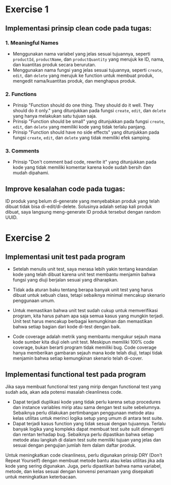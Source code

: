 # Exercise 1
## Implementasi prinsip clean code pada tugas:
### 1. Meaningful Names
- Menggunakan nama variabel yang jelas sesuai tujuannya, seperti `productId`, `productName`, dan `productQuantity` yang merujuk ke ID, nama, dan kuantitas produk secara berurutan.
- Menggunakan nama fungsi yang jelas sesuai tujuannya, seperti `create`, `edit`, dan `delete` yang merujuk ke function untuk membuat produk, mengedit nama/kuantitas produk, dan menghapus produk.

### 2. Functions
- Prinsip "Function should do one thing. They should do it well. They should do it only." yang ditunjukkan pada fungsi `create`, `edit`, dan `delete` yang hanya melakukan satu tujuan saja.
- Prinsip "Function should be small" yang ditunjukkan pada fungsi `create`, `edit`, dan `delete` yang memiliki kode yang tidak terlalu panjang.
- Prinsip "Function should have no side effects" yang ditunjukkan pada fungsi `create`, `edit`, dan `delete` yang tidak memiliki efek samping.

### 3. Comments
- Prinsip "Don't comment bad code, rewrite it" yang ditunjukkan pada kode yang tidak memiliki komentar karena kode sudah bersih dan mudah dipahami.

## Improve kesalahan code pada tugas:
ID produk yang belum di-generate yang menyebabkan produk yang telah dibuat tidak bisa di-edit/di-delete. Solusinya adalah setiap kali produk dibuat, saya langsung meng-generate ID produk tersebut dengan random UUID.

# Exercise 2
## Implementasi unit test pada program
- Setelah menulis unit test, saya merasa lebih yakin tentang keandalan kode yang telah dibuat karena unit test membantu menjamin bahwa fungsi yang diuji berjalan sesuai yang diharapkan.

- Tidak ada aturan baku tentang berapa banyak unit test yang harus dibuat untuk sebuah class, tetapi sebaiknya minimal mencakup skenario penggunaan umum.

- Untuk memastikan bahwa unit test sudah cukup untuk memverifikasi program, kita harus paham apa saja semua kasus yang mungkin terjadi. Unit test harus mencakup berbagai kemungkinan dan memastikan bahwa setiap bagian dari kode di-test dengan baik.

- Code coverage adalah metrik yang membantu mengukur sejauh mana kode sumber kita diuji oleh unit test. Meskipun memiliki 100% code coverage, bukan berarti program tidak memiliki bug. Code coverage hanya memberikan gambaran sejauh mana kode telah diuji, tetapi tidak menjamin bahwa setiap kemungkinan skenario telah di-cover.

## Implementasi functional test pada program
Jika saya membuat functional test yang mirip dengan functional test yang sudah ada, akan ada potensi masalah cleanliness code.
- Dapat terjadi duplikasi kode yang tidak perlu karena setup procedures dan instance variables mirip atau sama dengan test suite sebelumnya. Sebaiknya perlu dilakukan pertimbangan penggunaan metode atau kelas utilitas untuk merinci logika setup yang umum di antara test suite.
- Dapat terjadi kasus function yang tidak sesuai dengan tujuannya. Terlalu banyak logika yang kompleks dapat membuat test suite sulit dimengerti dan rentan terhadap bug. Sebaiknya perlu dipastikan bahwa setiap metode atau langkah di dalam test suite memiliki tujuan yang jelas dan sesuai dengan pengujian jumlah item dalam daftar produk.

Untuk meningkatkan code cleanliness, perlu digunakan prinsip DRY (Don't Repeat Yourself) dengan membuat metode bantu atau kelas utilitas jika ada kode yang sering digunakan. Juga, perlu dipastikan bahwa nama variabel, metode, dan kelas sesuai dengan konvensi penamaan yang disepakati untuk meningkatkan keterbacaan.